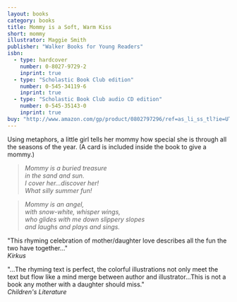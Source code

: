 ```yaml
---
layout: books
category: books
title: Mommy is a Soft, Warm Kiss
short: mommy
illustrator: Maggie Smith
publisher: "Walker Books for Young Readers"
isbn:
  - type: hardcover
    number: 0-8027-9729-2
    inprint: true
  - type: "Scholastic Book Club edition"
    number: 0-545-34119-6
    inprint: true
  - type: "Scholastic Book Club audio CD edition"
    number: 0-545-35143-0
    inprint: true
buy: "http://www.amazon.com/gp/product/0802797296/ref=as_li_ss_tl?ie=UTF8&tag=rhondgowlegre-20&linkCode=as2&camp=1789&creative=390957&creativeASIN=0802797296"
---
```


Using metaphors, a little girl tells her mommy how special she is through all the seasons of the year. (A card is included inside the book to give a mommy.)

> _Mommy is a buried treasure  
> in the sand and sun.  
> I cover her…discover her!  
> What silly summer fun!_

> _Mommy is an angel,  
> with snow-white, whisper wings,  
> who glides with me down slippery slopes  
> and laughs and plays and sings._

"This rhyming celebration of mother/daughter love describes all the fun the two have together…"  
_Kirkus_

"…The rhyming text is perfect, the colorful illustrations not only meet the text but flow like a mind merge between author and illustrator…This is not a book any mother with a daughter should miss."  
_Children's Literature_